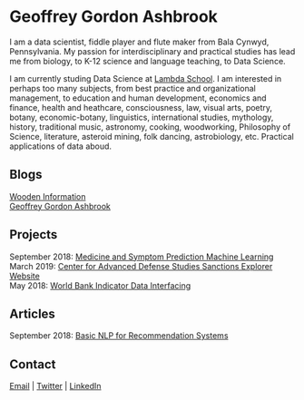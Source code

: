 # Geoffrey Gordon Ashbrook

I am a data scientist, fiddle player and flute maker from Bala Cynwyd, Pennsylvania. My passion for interdisciplinary and practical studies has lead me from biology, to K-12 science and language teaching, to Data Science. 

I am currently studing Data Science at [Lambda School](https://lambdaschool.com/). I am interested in perhaps too many subjects, from best practice and organizational management, to education and human development, economics and finance, health and heathcare, consciousness, law, visual arts, poetry, botany, economic-botany, linguistics, international studies, mythology, history, traditional music, astronomy, cooking, woodworking, Philosophy of Science, literature, asteroid mining, folk dancing, astrobiology, etc. Practical applications of data aboud.

## Blogs
[Wooden Information](https://medium.com/wooden-information/)  
[Geoffrey Gordon Ashbrook](https://medium.com/@GeoffreyGordonAshbrook/)  

## Projects
September 2018: [Medicine and Symptom Prediction Machine Learning](https://)  
March 2019: [Center for Advanced Defense Studies Sanctions Explorer Website](https://)  
May 2018: [World Bank Indicator Data Interfacing](https://)  

## Articles
September 2018: [Basic NLP for Recommendation Systems](https://colab.research.google.com/drive/1n0QHVKLmjHhb1J0PVumoxq58-1OevP5b)  

## Contact
[Email](mailto:geoffreygordonashbrook@gmail.com) \| [Twitter](https://twitter.com/GG_Ashbrook) \| [LinkedIn](https://www.linkedin.com/in/geoffrey-gordon-ashbrook//)  
